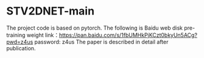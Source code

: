 #  STV2DNET-main

The project code is based on pytorch. The following is Baidu web disk pre-training weight link：https://pan.baidu.com/s/1fbUMHkPjKCzt0bkyUn5ACg?pwd=z4us password: z4us 
The paper is described in detail after publication.
